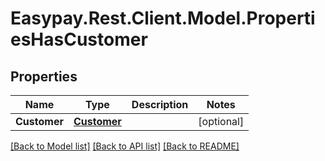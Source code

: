 # Easypay.Rest.Client.Model.PropertiesHasCustomer
## Properties

Name | Type | Description | Notes
------------ | ------------- | ------------- | -------------
**Customer** | [**Customer**](Customer.md) |  | [optional] 

[[Back to Model list]](../README.md#documentation-for-models) [[Back to API list]](../README.md#documentation-for-api-endpoints) [[Back to README]](../README.md)

